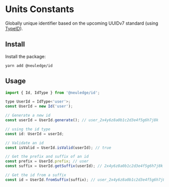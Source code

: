 # Units Constants

Globally unique identifier based on the upcoming UUIDv7 standard (using [TypeID](https://github.com/jetpack-io/typeid)).

## Install

Install the package:

```
yarn add @neuledge/id
```

## Usage

```js
import { Id, IdType } from '@neuledge/id';

type UserId = IdType<'user'>;
const UserId = new Id('user');

// Generate a new id
const userId = UserId.generate(); // user_2x4y6z8a0b1c2d3e4f5g6h7j8k

// using the id type
const id: UserId = userId;

// Validate an id
const isValid = UserId.isValid(userId); // true

// Get the prefix and suffix of an id
const prefix = UserId.prefix; // user
const suffix = UserId.getSuffix(userId); // 2x4y6z8a0b1c2d3e4f5g6h7j8k

// Get the id from a suffix
const id = UserId.fromSuffix(suffix); // user_2x4y6z8a0b1c2d3e4f5g6h7j8k
```
